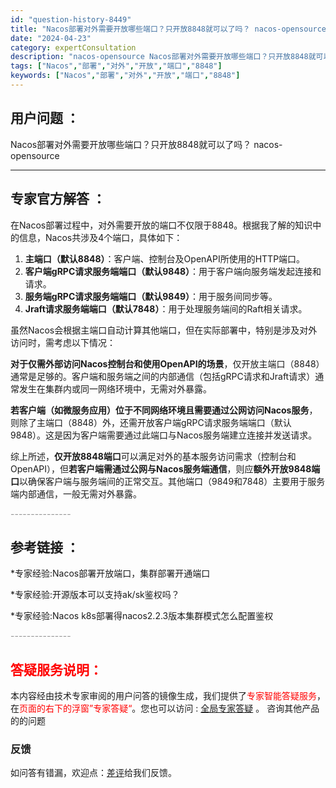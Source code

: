 ```yaml
---
id: "question-history-8449"
title: "Nacos部署对外需要开放哪些端口？只开放8848就可以了吗？ nacos-opensource"
date: "2024-04-23"
category: expertConsultation
description: "nacos-opensource Nacos部署对外需要开放哪些端口？只开放8848就可以了吗？"
tags: ["Nacos","部署","对外","开放","端口","8848"]
keywords: ["Nacos","部署","对外","开放","端口","8848"]
---
```


## 用户问题 ： 
 Nacos部署对外需要开放哪些端口？只开放8848就可以了吗？ nacos-opensource 

---------------
## 专家官方解答 ：

在Nacos部署过程中，对外需要开放的端口不仅限于8848。根据我了解的知识中的信息，Nacos共涉及4个端口，具体如下：

1. **主端口（默认8848）**：客户端、控制台及OpenAPI所使用的HTTP端口。
2. **客户端gRPC请求服务端端口（默认9848）**：用于客户端向服务端发起连接和请求。
3. **服务端gRPC请求服务端端口（默认9849）**：用于服务间同步等。
4. **Jraft请求服务端端口（默认7848）**：用于处理服务端间的Raft相关请求。

虽然Nacos会根据主端口自动计算其他端口，但在实际部署中，特别是涉及对外访问时，需考虑以下情况：

**对于仅需外部访问Nacos控制台和使用OpenAPI的场景**，仅开放主端口（8848）通常是足够的。客户端和服务端之间的内部通信（包括gRPC请求和Jraft请求）通常发生在集群内或同一网络环境中，无需对外暴露。

**若客户端（如微服务应用）位于不同网络环境且需要通过公网访问Nacos服务**，则除了主端口（8848）外，还需开放客户端gRPC请求服务端端口（默认9848）。这是因为客户端需要通过此端口与Nacos服务端建立连接并发送请求。

综上所述，**仅开放8848端口**可以满足对外的基本服务访问需求（控制台和OpenAPI），但**若客户端需通过公网与Nacos服务端通信**，则应**额外开放9848端口**以确保客户端与服务端间的正常交互。其他端口（9849和7848）主要用于服务端内部通信，一般无需对外暴露。


<font color="#949494">---------------</font> 


## 参考链接 ：

*专家经验:Nacos部署开放端口，集群部署开通端口 
 
 *专家经验:开源版本可以支持ak/sk鉴权吗？ 
 
 *专家经验:Nacos k8s部署得nacos2.2.3版本集群模式怎么配置鉴权 


 <font color="#949494">---------------</font> 
 


## <font color="#FF0000">答疑服务说明：</font> 

本内容经由技术专家审阅的用户问答的镜像生成，我们提供了<font color="#FF0000">专家智能答疑服务</font>，在<font color="#FF0000">页面的右下的浮窗”专家答疑“</font>。您也可以访问 : [全局专家答疑](https://opensource.alibaba.com/chatBot) 。 咨询其他产品的的问题

### 反馈
如问答有错漏，欢迎点：[差评](https://ai.nacos.io/user/feedbackByEnhancerGradePOJOID?enhancerGradePOJOId=11629)给我们反馈。
